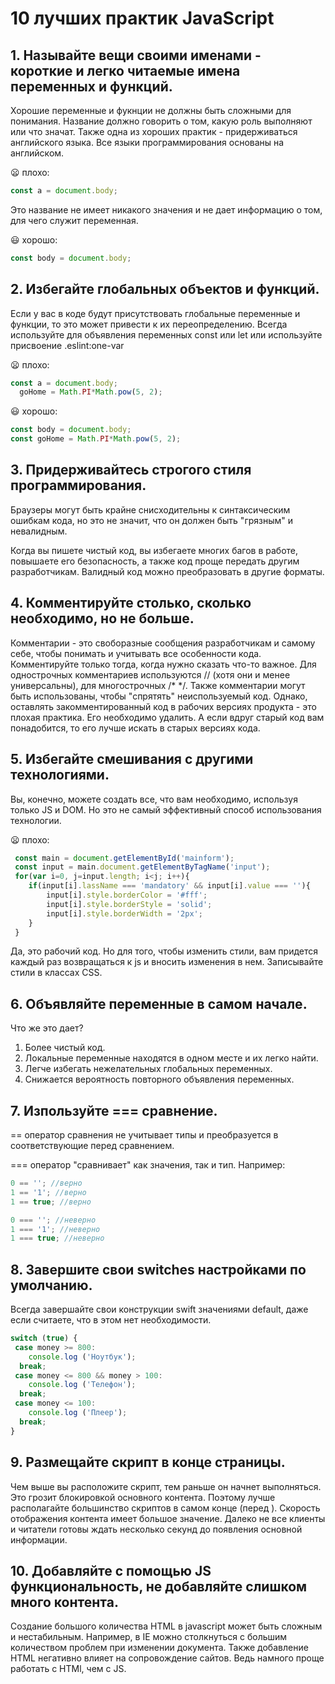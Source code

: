 # 10 лучших практик JavaScript

## 1. Называйте вещи своими именами - короткие и легко читаемые имена переменных и функций.

Хорошие переменные и фукнции не должны быть сложными для понимания. Название должно говорить о том, какую роль выполняют или что значат. Также одна из хороших практик - придерживаться английского языка. Все языки программирования основаны на английском. 

😦 плохо: 
``` js
const a = document.body;
```
Это название не имеет никакого значения и не дает информацию о том, для чего служит переменная. 

😃 хорошо:
``` js
const body = document.body;
```

## 2. Избегайте глобальных объектов и функций.

Если у вас в коде будут присутствовать глобальные переменные и функции, то это может привести к их переопределению. 
Всегда используйте для объявления переменных const или let или используйте присвоение .eslint:one-var

😦 плохо: 
``` js
const a = document.body;
  goHome = Math.PI*Math.pow(5, 2);
```

😃 хорошо:
``` js
const body = document.body;
const goHome = Math.PI*Math.pow(5, 2); 
```


## 3. Придерживайтесь строгого стиля программирования.

Браузеры могут быть крайне снисходительны к синтаксическим ошибкам кода, но это не значит, что он должен быть "грязным" и невалидным. 

Когда вы пишете чистый код, вы избегаете многих багов в работе, повышаете его безопасность, а также код проще передать другим разработчикам. Валидный код можно преобразовать в другие форматы.

## 4. Комментируйте столько, сколько необходимо, но не больше. 

Комментарии - это своборазные сообщения разработчикам и самому себе, чтобы понимать и учитывать все особенности кода. Комментируйте только тогда, когда нужно сказать что-то важное. Для однострочных комментариев используются // (хотя они и менее универсальны), для многострочных /* */. Также комментарии могут быть использованы, чтобы "спрятять" неиспользуемый код. Однако, оставлять закомментированный код в рабочих версиях продукта - это плохая практика. Его необходимо удалить. А если вдруг старый код вам понадобится, то его лучше искать в старых версиях кода.

## 5. Избегайте смешивания с другими технологиями.

 Вы, конечно, можете создать все, что вам необходимо, используя только JS и DOM. Но это не самый эффективный способ использования технологии. 

😦 плохо: 
``` js
 const main = document.getElementById('mainform');
 const input = main.document.getElementByTagName('input');
 for(var i=0, j=input.length; i<j; i++){
 	if(input[i].lassName === 'mandatory' && input[i].value === ''){
 		input[i].style.borderColor = '#fff';
 		input[i].style.borderStyle = 'solid';
 		input[i].style.borderWidth = '2px';
 	}
 }
```
Да, это рабочий код. Но для того, чтобы изменить стили, вам придется каждый раз возвращаться к js и вносить изменения в нем. Записывайте стили в классах CSS. 

## 6. Объявляйте переменные в самом начале.

Что же это дает? 
 1. Более чистый код.
 2. Локальные переменные находятся в одном месте и их легко найти.
 3. Легче избегать нежелательных глобальных переменных.
 4. Снижается вероятность повторного объявления переменных. 

## 7. Изпользуйте === сравнение.

== оператор сравнения не учитывает типы и преобразуется в соответствующие перед сравнением. 

=== оператор "сравнивает" как значения, так и тип.
 Например: 

``` js
0 == ''; //верно
1 == '1'; //верно
1 == true; //верно

0 === ''; //неверно
1 === '1'; //неверно
1 === true; //неверно
```


## 8. Завершите свои switches настройками по умолчанию.

Всегда завершайте свои конструкции swift значениями default, даже если считаете, что в этом нет необходимости.

``` js
switch (true) {
 case money >= 800:
 	console.log ('Ноутбук');
  break;
 case money <= 800 && money > 100: 
 	console.log ('Телефон');
  break;
 case money <= 100:
 	console.log ('Плеер');
  break;
}
```

## 9. Размещайте скрипт в конце страницы.

Чем выше вы расположите скрипт, тем раньше он начнет выполняться. Это грозит блокировкой основного контента. Поэтому лучше располагайте большинство скриптов в самом конце (перед </body>). Скорость отображения контента имеет большое значение. Далеко не все клиенты и читатели готовы ждать несколько секунд до появления основной информации.

## 10. Добавляйте с помощью JS функциональность, не добавляйте слишком много контента.

Создание большого количества HTML в javascript может быть сложным и нестабильным. Например, в IE можно столкнуться с большим количеством проблем при изменении документа. 
Также добавление HTML негативно влияет на сопровождение сайтов. Ведь намного проще работать с HTMl, чем с JS.
